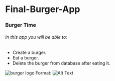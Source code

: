 # Final-Burger-App
### Burger Time ###

###### In this app you will be able to: ######
* Create a burger.
* Eat a burger.
* Delete the burger from database after eating it.

![burger logo](/assests/img/evil-cartoon-burger-clipart-6.jpg)
Format: ![Alt Text](/assests/img/evil-cartoon-burger-clipart-6.jpg)